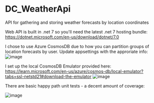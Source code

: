 # DC_WeatherApi
API for gathering and storing weather forecasts by location coordinates

Web API is built in .net 7 so you'll need the latest .net 7 hosting bundle: https://dotnet.microsoft.com/en-us/download/dotnet/7.0

I chose to use Azure CosmosDB due to how you can partition groups of location forecasts by user. Update appsettings with the approriate info:
![image](https://github.com/cbseirani/DC_WeatherApi/assets/34148393/5b188998-d3d6-47cf-824e-1728617d1a45)


I set up the local CosmosDB Emulator provided here: https://learn.microsoft.com/en-us/azure/cosmos-db/local-emulator?tabs=ssl-netstd21#download-the-emulator
![image](https://github.com/cbseirani/DC_WeatherApi/assets/34148393/43a4d657-283e-48a6-8499-7597abf522fb)

There are basic happy path unit tests - a decent amount of coverage:

![image](https://github.com/cbseirani/DC_WeatherApi/assets/34148393/67e9ad62-40dd-4179-a089-33c61388e8d7)



